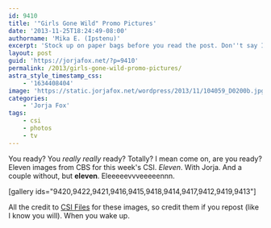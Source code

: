 ```yaml
---
id: 9410
title: '"Girls Gone Wild" Promo Pictures'
date: '2013-11-25T18:24:49-08:00'
authorname: 'Mika E. (Ipstenu)'
excerpt: 'Stock up on paper bags before you read the post. Don''t say I didn''t warn you.'
layout: post
guid: 'https://jorjafox.net/?p=9410'
permalink: /2013/girls-gone-wild-promo-pictures/
astra_style_timestamp_css:
    - '1634408404'
image: 'https://static.jorjafox.net/wordpress/2013/11/104059_D0200b.jpg'
categories:
    - 'Jorja Fox'
tags:
    - csi
    - photos
    - tv
---
```


You ready? You _really really_ ready? Totally? I mean come on, are you ready? Eleven images from CBS for this week's CSI. _Eleven_. With Jorja. And a couple without, but **eleven**. Eleeeeevvveeeeennn.

[gallery ids="9420,9422,9421,9416,9415,9418,9414,9417,9412,9419,9413"]

All the credit to <a href="http://www.csifiles.com/content/2013/11/csi-first-look-girls-gone-wild/">CSI Files</a> for these images, so credit them if you repost (like I know you will). When you wake up.
